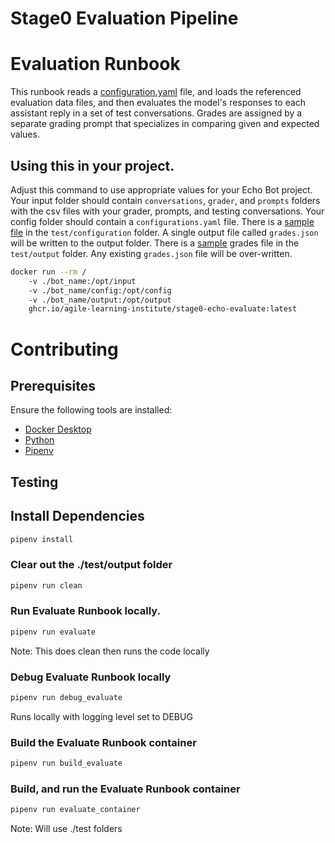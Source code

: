# Stage0 Evaluation Pipeline

# Evaluation Runbook
This runbook reads a [configuration.yaml](./test/configuration/configuration.yaml) file, and loads the referenced evaluation data files, and then evaluates the model's responses to each assistant reply in a set of test conversations. Grades are assigned by a separate grading prompt that specializes in comparing given and expected values. 

## Using this in your project. 
Adjust this command to use appropriate values for your Echo Bot project. Your input folder should contain ``conversations``, ``grader``, and ``prompts`` folders with the csv files with your grader, prompts, and testing conversations. Your config folder should contain a ``configurations.yaml`` file. There is a [sample file](./test/configuration/configuration.yaml) in the ``test/configuration`` folder. A single output file called ``grades.json`` will be written to the output folder. There is a [sample](./test/output/expected_grades.json) grades file in the ``test/output`` folder. Any existing ``grades.json`` file will be over-written.
```bash
docker run --rm /
    -v ./bot_name:/opt/input
    -v ./bot_name/config:/opt/config
    -v ./bot_name/output:/opt/output
    ghcr.io/agile-learning-institute/stage0-echo-evaluate:latest
```

# Contributing

## Prerequisites

Ensure the following tools are installed:
- [Docker Desktop](https://www.docker.com/products/docker-desktop/)
- [Python](https://www.python.org/downloads/)
- [Pipenv](https://pipenv.pypa.io/en/latest/installation.html)

## Testing

## Install Dependencies
```bash
pipenv install
```

### Clear out the ./test/output folder
```bash
pipenv run clean
```

### Run Evaluate Runbook locally.
```bash
pipenv run evaluate
```
Note: This does clean then runs the code locally

### Debug Evaluate Runbook locally
```bash
pipenv run debug_evaluate
```
Runs locally with logging level set to DEBUG

### Build the Evaluate Runbook container
```bash
pipenv run build_evaluate
```

### Build, and run the Evaluate Runbook container
```bash
pipenv run evaluate_container
```
Note: Will use ./test folders

